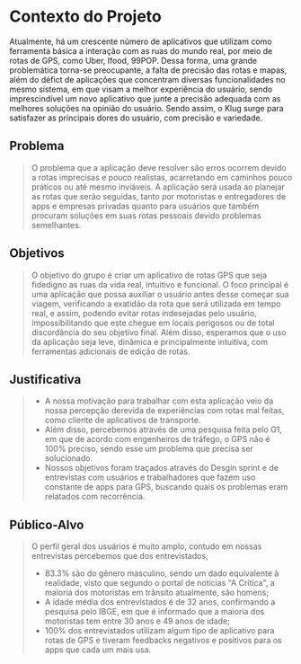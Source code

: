 # Contexto do Projeto
Atualmente, há um crescente número de aplicativos que utilizam como ferramenta básica a interação com as ruas do mundo real, por meio de rotas de GPS, como Uber, Ifood, 99POP. Dessa forma, uma grande problemática torna-se preocupante, a falta de precisão das rotas e mapas, além do défict de aplicações que concentram diversas funcionalidades no mesmo sistema, em que visam a melhor experiência do usuário, sendo imprescindível um novo aplicativo que junte a precisão adequada com as melhores soluções na opinião do usuário. Sendo assim, o Klug surge para satisfazer as principais dores do usuário, com precisão e variedade.
## Problema
> O problema que a aplicação deve resolver são erros ocorrem devido a rotas imprecisas e pouco realistas, acarretando em caminhos pouco práticos ou até mesmo inviáveis.
> A aplicação será usada ao planejar as rotas que serão seguidas, tanto por motoristas e entregadores de apps e empresas privadas quanto para usuários que também
> procuram soluções em suas rotas pessoais devido problemas semelhantes.

## Objetivos
>O objetivo do grupo é criar um aplicativo de rotas GPS que seja fidedigno as ruas da vida real, intuitivo e funcional.
>O foco principal é uma aplicação que possa auxiliar o usuário antes desse começar sua viagem, verificando a exatidão da rota que será utilizada em tempo real, e assim, podendo evitar rotas indesejadas pelo usuário, impossibilitando que este chegue em locais perigosos ou de total discordância do seu objetivo final.
>Além disso, esperamos que o uso da aplicação seja leve, dinâmica e principalmente intuitiva, com ferramentas adicionais de edição de rotas.


## Justificativa
> - A nossa motivação para trabalhar com esta aplicação veio da nossa percepção derevida de experiências com rotas mal feitas, como cliente de aplicativos de transporte.
> - Além disso, percebemos através de uma pesquisa feita pelo G1, em que de acordo com engenheiros de tráfego, o GPS não é 100% preciso, sendo esse um problema
> que precisa ser solucionado.
> - Nossos objetivos foram traçados através do Desgin sprint e de entrevistas com usuários e trabalhadores que fazem uso constante de apps para GPS, buscando quais os problemas eram relatados com recorrência.

## Público-Alvo
> O perfil geral dos usuários é muito amplo, contudo em nossas entrevistas percebemos que dos entrevistados,
> - 83.3% são do gênero masculino, sendo um dado equivalente à realidade, visto que segundo o portal de notícias "A Crítica", a maioria dos motoristas em trânsito atualmente, são homens;
> - A idade média dos entrevistados é de 32 anos, confirmando a pesquisa pelo IBGE, em que é informado que a maioria dos motoristas tem entre 30 anos e 49 anos de idade;
> - 100% dos entrevistados utilizam algum tipo de aplicativo para rotas de GPS e tiveram feedbacks negativos e positivos para os apps que cada um mais usa.
> 

